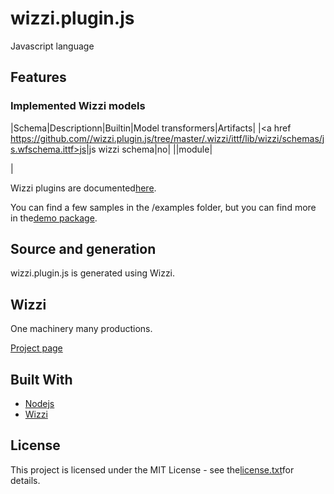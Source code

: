 # wizzi.plugin.js

Javascript language

## Features
### Implemented Wizzi models
|Schema|Descriptionn|Builtin|Model transformers|Artifacts|
|<a href https://github.com//wizzi.plugin.js/tree/master/.wizzi/ittf/lib/wizzi/schemas/js.wfschema.ittf>js</a>|js wizzi schema|no|
|\|module|

|


Wizzi plugins are documented[here](https://stfnbssl.github.io/wizzi/docs/wizziplugins.html).

You can find a few samples in the /examples folder, but you can find more in the[demo package](https://github.com/wizzifactory/wizzi/tree/master/packages/wizzi-demo/.wizzi/ittf/examples/advanced/plugins).
## Source and generation
wizzi.plugin.js is generated using Wizzi.

## Wizzi

One machinery many productions.

[Project page](https://stfnbssl.github.io/wizzi)
## Built With
* [Nodejs](https://nodejs.org)
* [Wizzi](https://github.com/stfnbssl/wizzi)

## License
This project is licensed under the MIT License - see the[license.txt](license.txt)for details.

